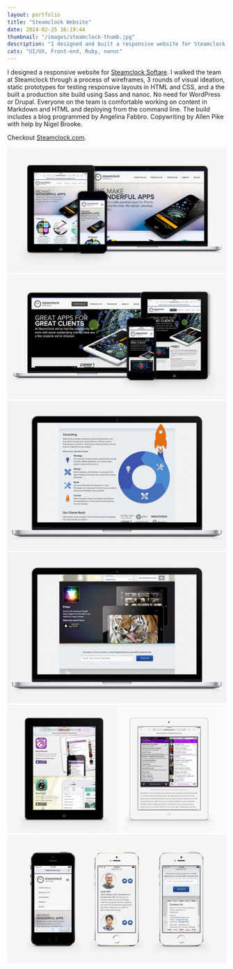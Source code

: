 ```yaml
---
layout: portfolio
title: "Steamclock Website"
date: 2014-02-25 16:19:44
thumbnail: "/images/steamclock-thumb.jpg"
description: "I designed and built a responsive website for Steamclock Softare using Ruby, Sass, and nanoc."
cats: "UI/UX, Front-end, Ruby, nanoc"
---
```

<p class="work-content">I designed a responsive website for <a href="http://www.steamclock.com" title="Steamclock Software" target="_blank">Steamclock Softare</a>. I walked the team at Steamclock through a process of wireframes, 3 rounds of visual ideation, static prototypes for testing responsive layouts in HTML and CSS, and a the built a production site build using Sass and nanoc. No need for WordPress or Drupal. Everyone on the team is comfortable working on content in Markdown and HTML and deploying from the command line. The build includes a blog programmed by Angelina Fabbro. Copywriting by Allen Pike with help by Nigel Brooke.</p>

<p class="work-content">Checkout <a href="http://www.steamclock.com/" title="Steamclock Software" target="_blank">Steamclock.com</a>.</p>

<img src="/images/steamclock-software-1.jpg" alt="Steamclock Software Home" />
<img src="/images/steamclock-software-2.jpg" alt="Steamclock Software Portfolio" />
<img src="/images/steamclock-software-3.jpg" alt="Steamclock Software Consulting" />
<img src="/images/steamclock-software-4.jpg" alt="Steamclock Software Prism" />
<img src="/images/steamclock-software-5.jpg" alt="Steamclock Software iPad" />
<img src="/images/steamclock-software-6.jpg" alt="Steamclock Software iPhone" />